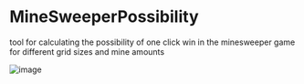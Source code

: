 # MineSweeperPossibility
tool for calculating the possibility of one click win in the minesweeper game for different grid sizes and mine amounts

![image](https://user-images.githubusercontent.com/62616668/213732870-82c4baf8-897c-4df6-8166-567545713378.png)
